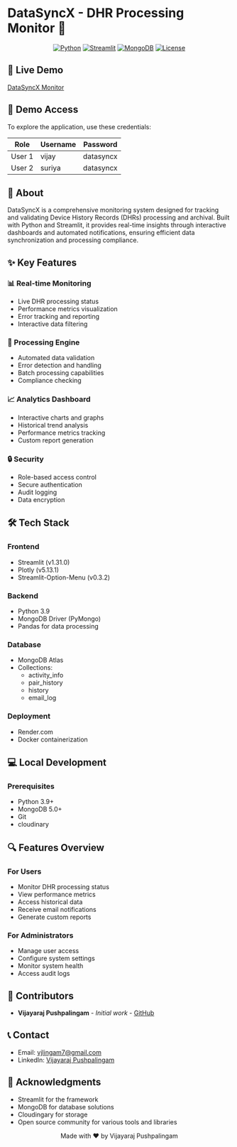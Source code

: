 # DataSyncX - DHR Processing Monitor 🔄

<div align="center">

[![Python](https://img.shields.io/badge/Python-3.9+-blue.svg)](https://www.python.org/downloads/)
[![Streamlit](https://img.shields.io/badge/Streamlit-1.31.0-red.svg)](https://streamlit.io/)
[![MongoDB](https://img.shields.io/badge/MongoDB-Atlas-green.svg)](https://www.mongodb.com/cloud/atlas)
[![License](https://img.shields.io/badge/License-MIT-yellow.svg)](LICENSE)

</div>

## 🔗 Live Demo
[DataSyncX Monitor](https://datasyncx-monitor.streamlit.app/)

## 🔑 Demo Access
To explore the application, use these credentials:

| Role    | Username | Password  |
|---------|----------|-----------|
| User 1  | vijay    | datasyncx |
| User 2  | suriya   | datasyncx |

## 📌 About
DataSyncX is a comprehensive monitoring system designed for tracking and validating Device History Records (DHRs) processing and archival. Built with Python and Streamlit, it provides real-time insights through interactive dashboards and automated notifications, ensuring efficient data synchronization and processing compliance.

## ✨ Key Features

### 📊 Real-time Monitoring
- Live DHR processing status
- Performance metrics visualization
- Error tracking and reporting
- Interactive data filtering

### 🔄 Processing Engine
- Automated data validation
- Error detection and handling
- Batch processing capabilities
- Compliance checking

### 📈 Analytics Dashboard
- Interactive charts and graphs
- Historical trend analysis
- Performance metrics tracking
- Custom report generation

### 🔒 Security
- Role-based access control
- Secure authentication
- Audit logging
- Data encryption

## 🛠️ Tech Stack

### Frontend
- Streamlit (v1.31.0)
- Plotly (v5.13.1)
- Streamlit-Option-Menu (v0.3.2)

### Backend
- Python 3.9
- MongoDB Driver (PyMongo)
- Pandas for data processing

### Database
- MongoDB Atlas
- Collections:
  - activity_info
  - pair_history
  - history
  - email_log

### Deployment
- Render.com
- Docker containerization

## 💻 Local Development

### Prerequisites
- Python 3.9+
- MongoDB 5.0+
- Git
- cloudinary

## 🔍 Features Overview

### For Users
- Monitor DHR processing status
- View performance metrics
- Access historical data
- Receive email notifications
- Generate custom reports

### For Administrators
- Manage user access
- Configure system settings
- Monitor system health
- Access audit logs

## 👥 Contributors
- **Vijayaraj Pushpalingam** - *Initial work* - [GitHub](https://github.com/Vii-Mii)

## 📞 Contact
- Email: vjlingam7@gmail.com
- LinkedIn: [Vijayaraj Pushpalingam](https://www.linkedin.com/in/vijayaraj-p-0b11821b6/)

## 🙏 Acknowledgments
- Streamlit for the framework
- MongoDB for database solutions 
- Cloudingary for storage
- Open source community for various tools and libraries


<div align="center">
  Made with ❤️ by Vijayaraj Pushpalingam
</div>
